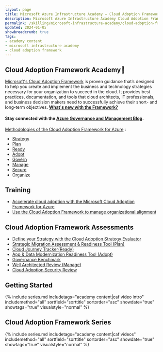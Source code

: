 ```yaml
---
layout: page
title: Microsoft Azure Infrastructure Academy — Cloud Adoption Framework (CAF)
description: Microsoft Azure Infrastructure Academy Cloud Adoption Framework (CAF).
permalink: /skilling/microsoft-infrastructure-academy/cloud-adoption-framework
updated: 2024-01-05
showbreadcrumb: true
Tags:
- academy content
- microsoft infrastructure academy
- cloud adoption framework
---
```


## Cloud Adoption Framework Academy📌
[Microsoft's Cloud Adoption Framework](https://learn.microsoft.com/en-us/azure/cloud-adoption-framework/) is proven guidance that’s designed to help you create and implement the business and technology strategies necessary for your organization to succeed in the cloud. It provides best practices, documentation, and tools that cloud architects, IT professionals, and business decision makers need to successfully achieve their short- and long-term objectives. **[What's new with the Framework?](https://learn.microsoft.com/en-us/azure/cloud-adoption-framework/get-started/whats-new)**

#### Stay connected with the [Azure Governance and Management Blog](https://techcommunity.microsoft.com/t5/azure-governance-and-management/bg-p/AzureGovernanceandManagementBlog).

[Methodologies of the Cloud Adoption Framework for Azure](https://learn.microsoft.com/en-us/azure/cloud-adoption-framework/) :

*  [Strategy](https://learn.microsoft.com/en-us/azure/cloud-adoption-framework/strategy/)
*  [Plan](https://learn.microsoft.com/en-us/azure/cloud-adoption-framework/plan/)
*  [Ready](https://learn.microsoft.com/en-us/azure/cloud-adoption-framework/ready/)
*  [Adopt](https://learn.microsoft.com/en-us/azure/cloud-adoption-framework/adopt/)
*  [Govern](https://learn.microsoft.com/en-us/azure/cloud-adoption-framework/govern/)
*  [Manage](https://learn.microsoft.com/en-us/azure/cloud-adoption-framework/manage/)
*  [Secure](https://learn.microsoft.com/en-us/azure/cloud-adoption-framework/secure/)
*  [Organize](https://learn.microsoft.com/en-us/azure/cloud-adoption-framework/organize/)

## Training

* [Accelerate cloud adoption with the Microsoft Cloud Adoption Framework for Azure](https://learn.microsoft.com/en-us/training/paths/cloud-adoption-framework/)
* [Use the Cloud Adoption Framework to manage organizational alignment](https://learn.microsoft.com/en-us/training/modules/cloud-adoption-framework-organize/)

## Cloud Adoption Framework Assessments

*  [Define your Strategy with the Cloud Adoption Strategy Evaluator](https://learn.microsoft.com/en-us/assessments/8fefc6d5-97ac-42b3-8e97-d82701e55bab/)
*  [Strategic Migration Assessment & Readiness Tool (Plan)](https://learn.microsoft.com/en-us/assessments/Strategic-Migration-Assessment/)
*  [Cloud Journey Tracker(Ready)](https://learn.microsoft.com/en-us/assessments/cloud-journey-tracker/)
*  [App & Data Modernization Readiness Tool (Adopt) ](https://learn.microsoft.com/en-us/assessments/50adbf76-60fb-47ce-a787-f9d5f52f6a48/)
*  [Governance Benchmark](https://learn.microsoft.com/en-us/assessments/governance-assessment/)
*  [Well Architected Review (Manage)](https://learn.microsoft.com/en-us/assessments/azure-architecture-review/)
*  [Cloud Adoption Security Review](https://learn.microsoft.com/en-us/assessments/93dfb79b-71af-404d-897e-3928ecfb92b1/)
  
## Getting Started

{% include series.md 
    includetags="academy content|caf video intro" includemethod="all" 
    sortfield="sorttitle" sortorder="asc" showdate="true" showtags="true" 
    visualstyle="normal" 
%}

## Cloud Adoption Framework Series

{% include series.md 
    includetags="academy content|caf videos" includemethod="all" 
    sortfield="sorttitle" sortorder="asc" showdate="true" showtags="true" 
    visualstyle="normal" 
%}